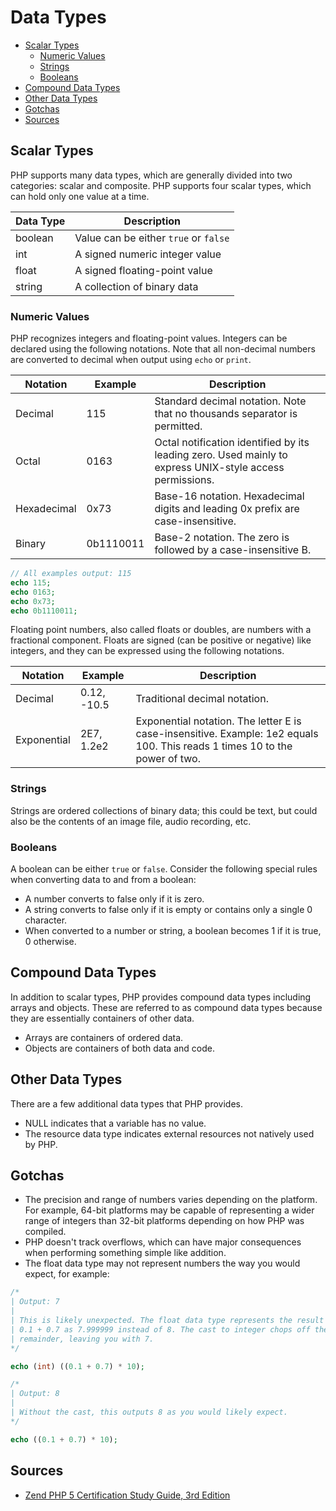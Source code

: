 # Data Types

- [Scalar Types](#scalar-types)
    - [Numeric Values](#numeric-values)
    - [Strings](#strings)
    - [Booleans](#booleans)
- [Compound Data Types](#compound-data-types)
- [Other Data Types](#other-data-types)
- [Gotchas](#gotchas)
- [Sources](#sources)

## Scalar Types

PHP supports many data types, which are generally divided into two categories: scalar and composite. PHP supports four scalar types, which can hold only one value at a time.

Data Type | Description
--------- | -----------
boolean   | Value can be either `true` or `false` 
int       | A signed numeric integer value
float     | A signed floating-point value
string    | A collection of binary data

### Numeric Values

PHP recognizes integers and floating-point values. Integers can be declared using the following notations. Note that all non-decimal numbers are converted to decimal when output using `echo` or `print`.

Notation    | Example   | Description
--------    | --------- | -----------
Decimal     | 115       | Standard decimal notation. Note that no thousands separator is permitted.
Octal       | 0163      | Octal notification identified by its leading zero. Used mainly to express UNIX-style access permissions.
Hexadecimal | 0x73      | Base-16 notation. Hexadecimal digits and leading 0x prefix are case-insensitive.
Binary      | 0b1110011 | Base-2 notation. The zero is followed by a case-insensitive B.

```php
// All examples output: 115
echo 115;
echo 0163;
echo 0x73;
echo 0b1110011;
```

Floating point numbers, also called floats or doubles, are numbers with a fractional component. Floats are signed (can be positive or negative) like integers, and they can be expressed using the following notations.

Notation    | Example     | Description
--------    | ----------- | -----------
Decimal     | 0.12, -10.5 | Traditional decimal notation.
Exponential | 2E7, 1.2e2  | Exponential notation. The letter E is case-insensitive. Example: 1e2 equals 100. This reads 1 times 10 to the power of two.

### Strings

Strings are ordered collections of binary data; this could be text, but could also be the contents of an image file, audio recording, etc.

### Booleans

A boolean can be either `true` or `false`. Consider the following special rules when converting data to and from a boolean:

- A number converts to false only if it is zero.
- A string converts to false only if it is empty or contains only a single 0 character.
- When converted to a number or string, a boolean becomes 1 if it is true, 0 otherwise.

## Compound Data Types

In addition to scalar types, PHP provides compound data types including arrays and objects. These are referred to as compound data types because they are essentially containers of other data.

- Arrays are containers of ordered data.
- Objects are containers of both data and code.

## Other Data Types

There are a few additional data types that PHP provides.

- NULL indicates that a variable has no value.
- The resource data type indicates external resources not natively used by PHP.

## Gotchas

- The precision and range of numbers varies depending on the platform. For example, 64-bit platforms may be capable of representing a wider range of integers than 32-bit platforms depending on how PHP was compiled.
- PHP doesn't track overflows, which can have major consequences when performing something simple like addition.
- The float data type may not represent numbers the way you would expect, for example:

```php
/*
| Output: 7
|
| This is likely unexpected. The float data type represents the result of
| 0.1 + 0.7 as 7.999999 instead of 8. The cast to integer chops off the
| remainder, leaving you with 7.
*/

echo (int) ((0.1 + 0.7) * 10);

/*
| Output: 8
|
| Without the cast, this outputs 8 as you would likely expect.
*/

echo ((0.1 + 0.7) * 10);
```

## Sources

- [Zend PHP 5 Certification Study Guide, 3rd Edition](https://www.phparch.com/books/zend-php-5-certification-study-guide-3rd-edition/)
